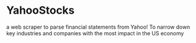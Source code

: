 # YahooStocks
 a web scraper to parse financial statements from Yahoo! To narrow down key industries and companies with the most impact in the US economy
